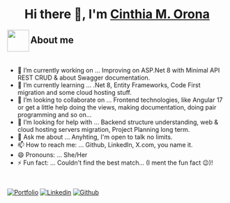 <div align="center"> <h1>Hi there 👋, I'm <a href="https://www.linkedin.com/in/cinthia-orona85/">Cinthia M. Orona </a></h1></div>



<!-- **CinthiaOrona2122/CinthiaOrona2122** is a ✨ _special_ ✨ repository because its `README.md` (this file) appears on your GitHub profile.-->

<!--<h3>Here are some ideas to get you started:</h3>-->

<img align="left" src = "https://user-images.githubusercontent.com/63050133/156777293-72a6e681-2582-4a9d-ad92-09d1181d47c7.gif" width = 50px height=50px>
<h2 align="left" font-weight="bold">About me</h2>  
<br>

- 🔭 I’m currently working on ... Improving on ASP.Net 8 with Minimal API REST CRUD & about Swagger documentation.
- 🌱 I’m currently learning ... .Net 8, Entity Frameworks, Code First migration and some cloud hosting stuff.
- 👯 I’m looking to collaborate on ... Frontend technologies, like Angular 17 or get a little help doing the views, making documentation, doing pair programming and so on...
- 🤔 I’m looking for help with ... Backend structure understanding, web & cloud hosting servers migration, Project Planning long term.
- 💬 Ask me about ... Anyhting, I'm open to talk no limits.
- 📫 How to reach me: ... Github, LinkedIn, X.com, you name it.
- 😄 Pronouns: ... She/Her
- ⚡ Fun fact: ... Couldn't find the best match... (I ment the fun fact 😉)!

<br>

[![Portfolio](https://img.shields.io/badge/-Portfolio-red?style=flat&logo=appveyor&logoColor=white)](https://github.com/CinthiaOrona2122/CinthiaOrona2122.github.io)
[![Linkedin](https://img.shields.io/badge/-LinkedIn-blue?style=flat&logo=Linkedin&logoColor=white)](https://www.linkedin.com/in/cinthia-orona85/)
[![Github](https://img.shields.io/badge/-Github-000?style=flat&logo=Github&logoColor=white)](https://github.com/CinthiaOrona2122)

